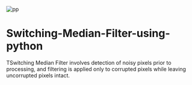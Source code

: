 ![pp](https://user-images.githubusercontent.com/107319883/195002685-488b7f6d-a7ad-40ab-85de-b85f30f21ac5.png)
# Switching-Median-Filter-using-python
TSwitching Median Filter involves detection of noisy pixels prior to processing, and filtering is applied only to corrupted pixels while leaving uncorrupted pixels intact.
